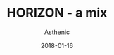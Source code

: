 ---
title: "HORIZON - a mix"
subtitle: "Asthenic"
customForwardUrl: "https://www.youtube.com/watch?v=8rYo77vTAlg"
displayImg: "https://img.youtube.com/vi/8rYo77vTAlg/0.jpg"
date: "2018-01-16"
newTab: true 
---